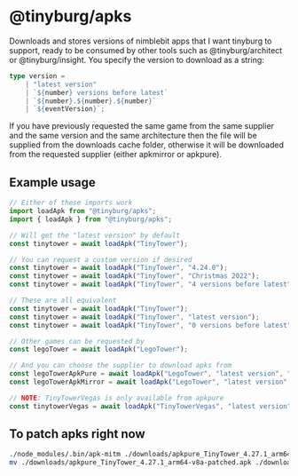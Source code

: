 # @tinyburg/apks

Downloads and stores versions of nimblebit apps that I want tinyburg to support, ready to be consumed by other tools such as @tinyburg/architect or @tinyburg/insight. You specify the version to download as a string:

```ts
type version =
    | "latest version"
    | `${number} versions before latest`
    | `${number}.${number}.${number}`
    | `${eventVersion}`;
```

If you have previously requested the same game from the same supplier and the same version and the same architecture then the file will be supplied from the downloads cache folder, otherwise it will be downloaded from the requested supplier (either apkmirror or apkpure).

## Example usage

```js
// Either of these imports work
import loadApk from "@tinyburg/apks";
import { loadApk } from "@tinyburg/apks";

// Will get the "latest version" by default
const tinytower = await loadApk("TinyTower");

// You can request a custom version if desired
const tinytower = await loadApk("TinyTower", "4.24.0");
const tinytower = await loadApk("TinyTower", "Christmas 2022");
const tinytower = await loadApk("TinyTower", "4 versions before latest");

// These are all equivalent
const tinytower = await loadApk("TinyTower");
const tinytower = await loadApk("TinyTower", "latest version");
const tinytower = await loadApk("TinyTower", "0 versions before latest");

// Other games can be requested by
const legoTower = await loadApk("LegoTower");

// And you can choose the supplier to download apks from
const legoTowerApkPure = await loadApk("LegoTower", "latest version", "apkpure");
const legoTowerApkMirror = await loadApk("LegoTower", "latest version", "apkmirror");

// NOTE: TinyTowerVegas is only available from apkpure
const tinytowerVegas = await loadApk("TinyTowerVegas", "latest version", "apkpure");
```

## To patch apks right now

```sh
./node_modules/.bin/apk-mitm ./downloads/apkpure_TinyTower_4.27.1_arm64-v8a.apk
mv ./downloads/apkpure_TinyTower_4.27.1_arm64-v8a-patched.apk ./downloads/patched_TinyTower_4.27.1_arm64-v8a.apk
```

